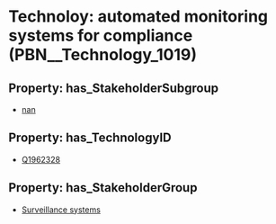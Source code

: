 # Technoloy: __automated monitoring systems for compliance__ (PBN__Technology_1019)

## Property: has_StakeholderSubgroup

* [nan](PBN__TechSubgroup_7)

## Property: has_TechnologyID

* [Q1962328](Q1962328)

## Property: has_StakeholderGroup

* [Surveillance systems](PBN__TechGroup_6)

